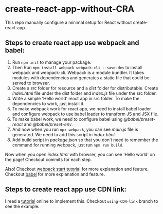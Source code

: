 # create-react-app-without-CRA
This repo manually configure a minimal setup for React without create-react-app.

## Steps to create react app use webpack and babel:
1. Run `npm init` to manage your package.
1. Then Run `npm install webpack webpack-cli --save-dev` to install webpack and webpack-cli.
    Webpack is a module bundler. It takes modules with dependencies and generates a static file that could be served to browser.
1. Create a *src* folder for resource and a *dist* folder for distributable. Create *index.html* file under the dist folder and *index.js* file under the src folder.
1. Write a simple 'Hello world' react app in src folder. To make the dependencies to work, just install it.
1. To make webpack work for react app, we need to install babel loader and configure webpack to use babel loader to transform JS and JSX file.
1. To make babel work, we need to configure babel using *@babel/preset-react* and *@babel/preset-env*.
1. And now when you run `npx webpack`, you can see *main.js* file is generated. We need to add this script in *index.html*.
1. Add build script in *package.json* so that you don't need to remember the command for running webpack, just run `npm run build`.

Now when you open *index.html* with browser, you can see 'Hello world' on the page! Checkout commits for each step.

Also! Checkout [webpack start tutorial](https://webpack.js.org/guides/getting-started/) for more explanation and feature.
Checkout [babel](https://babeljs.io/docs/en/babel-preset-react) for more explanation and feature.

## Steps to create react app use CDN link:
I read a [tutorial](https://www.pluralsight.com/guides/using-react-router-with-cdn-links) online to implement this.
Checkout `using-CDN-link` branch to see the example.
